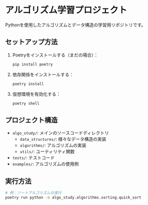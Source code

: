 # アルゴリズム学習プロジェクト

Pythonを使用したアルゴリズムとデータ構造の学習用リポジトリです。

## セットアップ方法

1. Poetryをインストールする（まだの場合）：
   ```bash
   pip install poetry
   ```

2. 依存関係をインストールする：
   ```bash
   poetry install
   ```

3. 仮想環境を有効化する：
   ```bash
   poetry shell
   ```

## プロジェクト構造

- `algo_study/`: メインのソースコードディレクトリ
  - `data_structures/`: 様々なデータ構造の実装
  - `algorithms/`: アルゴリズムの実装
  - `utils/`: ユーティリティ関数
- `tests/`: テストコード
- `examples/`: アルゴリズムの使用例

## 実行方法

```bash
# 例：ソートアルゴリズムの実行
poetry run python -m algo_study.algorithms.sorting.quick_sort
```
